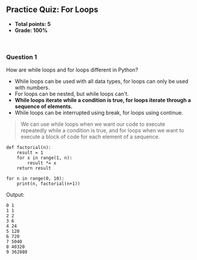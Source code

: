 ## Practice Quiz: For Loops
* **Total points: 5**
* **Grade: 100%**

<br>

### Question 1
How are while loops and for loops different in Python?

* While loops can be used with all data types, for loops can only be used with numbers.
* For loops can be nested, but while loops can't.
* **While loops iterate while a condition is true, for loops iterate through a sequence of elements.**
* While loops can be interrupted using break, for loops using continue.

> We can use while loops when we want our code to execute repeatedly while a condition is true, and for loops when we want to execute a block of code for each element of a sequence.

```
def factorial(n):
    result = 1
    for x in range(1, n):
        result *= x
    return result

for n in range(0, 10):
    print(n, factorial(n+1))
```

Output:

```
0 1
1 1
2 2
3 6
4 24
5 120
6 720
7 5040
8 40320
9 362880
```